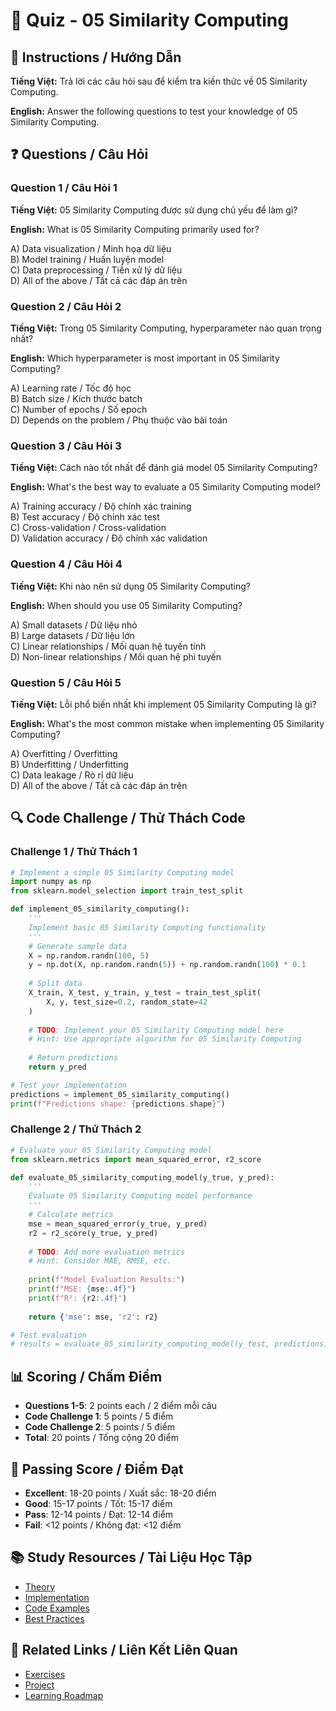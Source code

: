 # 🧠 Quiz - 05 Similarity Computing

## 📝 Instructions / Hướng Dẫn

**Tiếng Việt:** Trả lời các câu hỏi sau để kiểm tra kiến thức về 05 Similarity Computing.

**English:** Answer the following questions to test your knowledge of 05 Similarity Computing.

## ❓ Questions / Câu Hỏi

### Question 1 / Câu Hỏi 1
**Tiếng Việt:** 05 Similarity Computing được sử dụng chủ yếu để làm gì?

**English:** What is 05 Similarity Computing primarily used for?

A) Data visualization / Minh họa dữ liệu  
B) Model training / Huấn luyện model  
C) Data preprocessing / Tiền xử lý dữ liệu  
D) All of the above / Tất cả các đáp án trên

### Question 2 / Câu Hỏi 2
**Tiếng Việt:** Trong 05 Similarity Computing, hyperparameter nào quan trọng nhất?

**English:** Which hyperparameter is most important in 05 Similarity Computing?

A) Learning rate / Tốc độ học  
B) Batch size / Kích thước batch  
C) Number of epochs / Số epoch  
D) Depends on the problem / Phụ thuộc vào bài toán

### Question 3 / Câu Hỏi 3
**Tiếng Việt:** Cách nào tốt nhất để đánh giá model 05 Similarity Computing?

**English:** What's the best way to evaluate a 05 Similarity Computing model?

A) Training accuracy / Độ chính xác training  
B) Test accuracy / Độ chính xác test  
C) Cross-validation / Cross-validation  
D) Validation accuracy / Độ chính xác validation

### Question 4 / Câu Hỏi 4
**Tiếng Việt:** Khi nào nên sử dụng 05 Similarity Computing?

**English:** When should you use 05 Similarity Computing?

A) Small datasets / Dữ liệu nhỏ  
B) Large datasets / Dữ liệu lớn  
C) Linear relationships / Mối quan hệ tuyến tính  
D) Non-linear relationships / Mối quan hệ phi tuyến

### Question 5 / Câu Hỏi 5
**Tiếng Việt:** Lỗi phổ biến nhất khi implement 05 Similarity Computing là gì?

**English:** What's the most common mistake when implementing 05 Similarity Computing?

A) Overfitting / Overfitting  
B) Underfitting / Underfitting  
C) Data leakage / Rò rỉ dữ liệu  
D) All of the above / Tất cả các đáp án trên

## 🔍 Code Challenge / Thử Thách Code

### Challenge 1 / Thử Thách 1
```python
# Implement a simple 05 Similarity Computing model
import numpy as np
from sklearn.model_selection import train_test_split

def implement_05_similarity_computing():
    '''
    Implement basic 05 Similarity Computing functionality
    '''
    # Generate sample data
    X = np.random.randn(100, 5)
    y = np.dot(X, np.random.randn(5)) + np.random.randn(100) * 0.1
    
    # Split data
    X_train, X_test, y_train, y_test = train_test_split(
        X, y, test_size=0.2, random_state=42
    )
    
    # TODO: Implement your 05 Similarity Computing model here
    # Hint: Use appropriate algorithm for 05 Similarity Computing
    
    # Return predictions
    return y_pred

# Test your implementation
predictions = implement_05_similarity_computing()
print(f"Predictions shape: {predictions.shape}")
```

### Challenge 2 / Thử Thách 2
```python
# Evaluate your 05 Similarity Computing model
from sklearn.metrics import mean_squared_error, r2_score

def evaluate_05_similarity_computing_model(y_true, y_pred):
    '''
    Evaluate 05 Similarity Computing model performance
    '''
    # Calculate metrics
    mse = mean_squared_error(y_true, y_pred)
    r2 = r2_score(y_true, y_pred)
    
    # TODO: Add more evaluation metrics
    # Hint: Consider MAE, RMSE, etc.
    
    print(f"Model Evaluation Results:")
    print(f"MSE: {mse:.4f}")
    print(f"R²: {r2:.4f}")
    
    return {'mse': mse, 'r2': r2}

# Test evaluation
# results = evaluate_05_similarity_computing_model(y_test, predictions)
```

## 📊 Scoring / Chấm Điểm

- **Questions 1-5**: 2 points each / 2 điểm mỗi câu
- **Code Challenge 1**: 5 points / 5 điểm
- **Code Challenge 2**: 5 points / 5 điểm
- **Total**: 20 points / Tổng cộng 20 điểm

## 🎯 Passing Score / Điểm Đạt

- **Excellent**: 18-20 points / Xuất sắc: 18-20 điểm
- **Good**: 15-17 points / Tốt: 15-17 điểm  
- **Pass**: 12-14 points / Đạt: 12-14 điểm
- **Fail**: <12 points / Không đạt: <12 điểm

## 📚 Study Resources / Tài Liệu Học Tập

- [Theory](./THEORY_05_similarity_computing.md)
- [Implementation](./IMPLEMENTATION_05_similarity_computing.md)
- [Code Examples](./CODE_EXAMPLES_05_similarity_computing.md)
- [Best Practices](./BEST_PRACTICES_05_similarity_computing.md)

## 🔗 Related Links / Liên Kết Liên Quan

- [Exercises](./EXERCISES_05_similarity_computing.md)
- [Project](./PROJECT_05_similarity_computing.md)
- [Learning Roadmap](./LEARNING_ROADMAP_05_similarity_computing.md)
